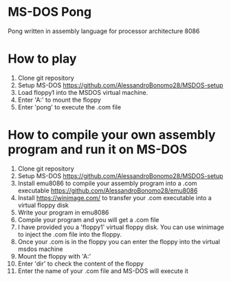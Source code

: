 # MS-DOS Pong
Pong written in assembly language for processor architecture 8086 
# How to play
1) Clone git repository
2) Setup MS-DOS https://github.com/AlessandroBonomo28/MSDOS-setup
3) Load floppy1 into the MSDOS virtual machine.
4) Enter 'A:' to mount the floppy
5) Enter 'pong' to execute the .com file
# How to compile your own assembly program and run it on MS-DOS
1) Clone git repository
2) Setup MS-DOS https://github.com/AlessandroBonomo28/MSDOS-setup
3) Install emu8086 to compile your assembly program into a .com executable https://github.com/AlessandroBonomo28/emu8086
4) Install https://winimage.com/ to transfer your .com executable into a virtual floppy disk
4) Write your program in emu8086
5) Compile your program and you will get a .com file
6) I have provided you a 'floppy1' virtual floppy disk. You can use winimage to inject the .com file into the floppy.
7) Once your .com is in the floppy you can enter the floppy into the virtual msdos machine
8) Mount the floppy with 'A:'
9) Enter 'dir' to check the content of the floppy
10) Enter the name of your .com file and MS-DOS will execute it
